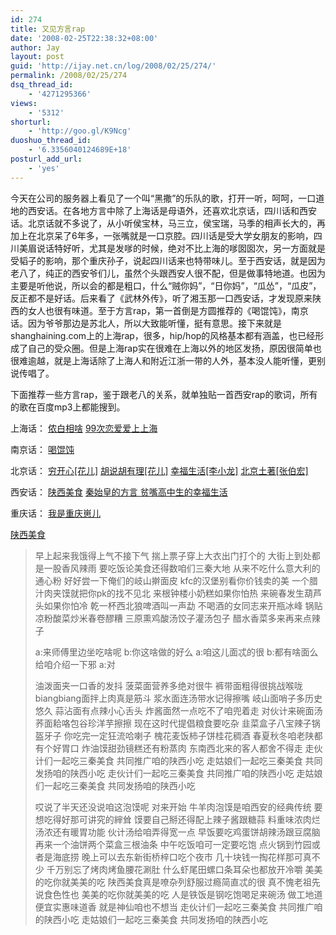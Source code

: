 ```yaml
---
id: 274
title: 又见方言rap
date: '2008-02-25T22:38:32+08:00'
author: Jay
layout: post
guid: 'http://ijay.net.cn/log/2008/02/25/274/'
permalink: /2008/02/25/274
dsq_thread_id:
    - '4271295366'
views:
    - '5312'
shorturl:
    - 'http://goo.gl/K9Ncg'
duoshuo_thread_id:
    - '6.3356040124689E+18'
posturl_add_url:
    - 'yes'
---
```


今天在公司的服务器上看见了一个叫“黑撒”的乐队的歌，打开一听，呵呵，一口道地的西安话。在各地方言中除了上海话是母语外，还喜欢北京话，四川话和西安话。北京话就不多说了，从小听侯宝林，马三立，侯宝瑞，马季的相声长大的，再加上在北京呆了6年多，一张嘴就是一口京腔。四川话是受大学女朋友的影响，四川美眉说话特好听，尤其是发嗲的时候，绝对不比上海的嗲囡囡次，另一方面就是受韬子的影响，那个重庆孙子，说起四川话来也特带味儿。至于西安话，就是因为老八了，纯正的西安爷们儿，虽然个头跟西安人很不配，但是做事特地道。也因为主要是听他说，所以会的都是粗口，什么“贼你妈”，“日你妈”，“瓜怂”，“瓜皮”，反正都不是好话。后来看了《武林外传》，听了湘玉那一口西安话，才发现原来陕西的女人也很有味道。至于方言rap，第一首倒是方圆推荐的《喝馄饨》，南京话。因为爷爷那边是苏北人，所以大致能听懂，挺有意思。接下来就是shanghaining.com上的上海rap，很多，hip/hop的风格基本都有涵盖，也已经形成了自己的受众圈。但是上海rap实在很难在上海以外的地区发扬，原因很简单也很难逾越，就是上海话除了上海人和附近江浙一带的人外，基本没人能听懂，更别说传唱了。

下面推荐一些方言rap，鉴于跟老八的关系，就单独贴一首西安rap的歌词，所有的歌在百度mp3上都能搜到。

上海话：
<a href="http://mp3.baidu.com/m?f=ms&amp;tn=baidump3&amp;ct=134217728&amp;lf=&amp;rn=&amp;word=99%B4%CE%C1%B5%B0%AE%B0%AE%C9%CF%C9%CF%BA%A3&amp;lm=-1" target="_blank">侬白相啥</a>
<a href="http://mp3.baidu.com/m?f=ms&amp;tn=baidump3&amp;ct=134217728&amp;lf=&amp;rn=&amp;word=99%B4%CE%C1%B5%B0%AE%B0%AE%C9%CF%C9%CF%BA%A3&amp;lm=-1" target="_blank">99次恋爱爱上上海</a>

南京话：
<a href="http://mp3.baidu.com/m?f=ms&amp;tn=baidump3&amp;ct=134217728&amp;lf=&amp;rn=&amp;word=%BA%C8%E2%C6%E2%BD&amp;lm=-1" target="_blank">喝馄饨</a>

北京话：
<a href="http://mp3.baidu.com/m?f=ms&amp;tn=baidump3&amp;ct=134217728&amp;lf=&amp;rn=&amp;word=%C7%EE%BF%AA%D0%C4&amp;lm=-1" target="_blank">穷开心[花儿]</a>
<a href="http://mp3.baidu.com/m?f=ms&amp;tn=baidump3&amp;ct=134217728&amp;lf=&amp;rn=&amp;word=%BA%FA%CB%B5%BA%FA%D3%D0%C0%ED&amp;lm=-1" target="_blank">胡说胡有理[花儿]</a>
<a href="http://www.baidu.com/baidu?tn=baidu&amp;cl=3&amp;word=%D0%D2%B8%A3%C9%FA%BB%EE+%C0%EE%D0%A1%C1%FA+mp3" target="_blank">幸福生活[李小龙]</a>
<a href="http://mp3.baidu.com/m?tn=baidump3&amp;ct=134217728&amp;lm=-1&amp;word=%B1%B1%BE%A9%CD%C1%D6%F8" target="_blank">北京土著[张伯宏]</a>

西安话：
<a href="http://mp3.baidu.com/m?word=%C9%C2%CE%F7%C3%C0%CA%B3&amp;lm=-1&amp;tn=baidump3&amp;ct=134217728" target="_blank">陕西美食</a>
<a href="http://mp3.baidu.com/m?f=ms&amp;tn=baidump3&amp;ct=134217728&amp;lf=&amp;rn=&amp;word=%C7%D8%CA%BC%BB%CA%B5%C4%B7%BD%D1%D4&amp;lm=-1" target="_blank">秦始皇的方言
</a><a href="http://mp3.baidu.com/m?f=ms&amp;tn=baidump3&amp;ct=134217728&amp;lf=&amp;rn=&amp;word=%C6%B6%D7%EC%B8%DF%D6%D0%C9%FA%B5%C4%D0%D2%B8%A3%C9%FA%BB%EE&amp;lm=-1" target="_blank">贫嘴高中生的幸福生活</a>

重庆话：
<a href="http://mp3.baidu.com/m?f=ms&amp;tn=baidump3&amp;ct=134217728&amp;lf=&amp;rn=&amp;word=%CE%D2%CA%C7%D6%D8%C7%EC%E1%CC%B6%F9&amp;lm=-1" target="_blank">我是重庆崽儿</a>

<a href="http://mp3.baidu.com/m?word=%C9%C2%CE%F7%C3%C0%CA%B3&amp;lm=-1&amp;tn=baidump3&amp;ct=134217728" target="_blank">陕西美食</a>
<blockquote>早上起来我饿得上气不接下气
揣上票子穿上大衣出门打个的
大街上到处都是一股香风辣雨
要吃饭论美食还得数咱们三秦大地
从来不吃什么意大利的通心粉
好好尝一下俺们的岐山擀面皮
kfc的汉堡别看你价钱卖的美
一个腊汁肉夹馍就把你pk的找不见北
来根钟楼小奶糕如果你怕热
来碗春发生葫芦头如果你怕冷
乾一杯西北狼啤酒叫一声勐
不喝酒的女同志来开瓶冰峰
锅贴凉粉酸菜炒米春卷醪糟
三原熏鸡酸汤饺子灌汤包子
醋水香菜多来再来点辣子

a:来师傅里边坐吃啥呢
b:你这啥做的好么
a:咱这儿面忒的很
b:都有啥面么给咱介绍一下邪
a:对

油泼面夹一口香的发抖
菠菜面营养多绝对很牛
裤带面粗得很挑战喉咙
biangbiang面拌上肉真是筋斗
浆水面连汤带水记得擦嘴
岐山面哨子多历史悠久
蒜沾面有点辣小心舌头
炸酱面然一点吃不了咱兜着走
对伙计来碗面汤
荞面耠咯包谷珍洋芋擦擦
现在这时代提倡粮食要吃杂
韭菜盒子八宝辣子锅盔牙子
你吃完一定狂流哈喇子
槐花麦饭柿子饼桂花稠酒
春夏秋冬咱老陕都有个好胃口
炸油馍甜劲镜糕还有粉蒸肉
东南西北来的客人都舍不得走
走伙计们一起吃三秦美食
共同推广咱的陕西小吃
走姑娘们一起吃三秦美食
共同发扬咱的陕西小吃
走伙计们一起吃三秦美食
共同推广咱的陕西小吃
走姑娘们一起吃三秦美食
共同发扬咱的陕西小吃

哎说了半天还没说咱这泡馍呢
对来开始
牛羊肉泡馍是咱西安的经典传统
要想吃得好那可讲究的縡耸
馍要自己掰还得配上辣子酱跟糖蒜
料重味浓肉烂汤浓还有暖胃功能
伙计汤给咱弄得宽一点
早饭要吃鸡蛋饼胡辣汤跟豆腐脑
再来一个油饼两个菜盒三根油条
中午吃饭咱可一定要吃饱
点火锅到竹园或者是海底捞
晚上可以去东新街桥梓口吃个夜市
几十块钱一掏花样那可真不少
千万别忘了烤肉烤鱼腰花涮肚
什么虾尾田螺口条耳朵也都放开冷嚼
美美的吃你就美美的吃
陕西美食真是嘹杂列舒服过瘾简直忒的很
真不愧老祖先说食色性也
美美的吃你就美美的吃
人是铁饭是钢吃饱喝足来碗汤
做工地道便宜实惠味道香
就是神仙咱也不想当
走伙计们一起吃三秦美食
共同推广咱的陕西小吃
走姑娘们一起吃三秦美食
共同发扬咱的陕西小吃</blockquote>